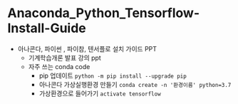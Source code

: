 # Anaconda_Python_Tensorflow-Install-Guide

* 아나콘다, 파이썬 , 파이참, 텐서플로 설치 가이드 PPT
    * 기계학습개론 발표 강의 ppt
    * 자주 쓰는 conda code
        * pip 업데이트 ` python -m pip install --upgrade pip `
        * 아나콘다 가상실행환경 만들기 ` conda create -n '환경이름' python=3.7 `
        * 가상환경으로 들어가기 ` activate tensorflow `
